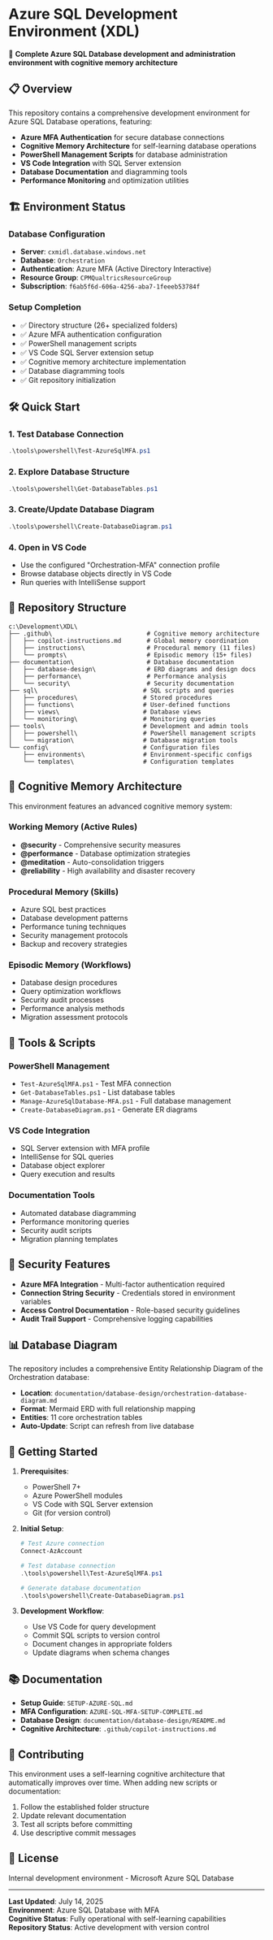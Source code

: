# Azure SQL Development Environment (XDL)

🚀 **Complete Azure SQL Database development and administration environment with cognitive memory architecture**

## 📋 Overview

This repository contains a comprehensive development environment for Azure SQL Database operations, featuring:

- **Azure MFA Authentication** for secure database connections
- **Cognitive Memory Architecture** for self-learning database operations
- **PowerShell Management Scripts** for database administration
- **VS Code Integration** with SQL Server extension
- **Database Documentation** and diagramming tools
- **Performance Monitoring** and optimization utilities

## 🏗️ Environment Status

### Database Configuration
- **Server**: `cxmidl.database.windows.net`
- **Database**: `Orchestration`
- **Authentication**: Azure MFA (Active Directory Interactive)
- **Resource Group**: `CPMQualtricsResourceGroup`
- **Subscription**: `f6ab5f6d-606a-4256-aba7-1feeeb53784f`

### Setup Completion
- ✅ Directory structure (26+ specialized folders)
- ✅ Azure MFA authentication configuration
- ✅ PowerShell management scripts
- ✅ VS Code SQL Server extension setup
- ✅ Cognitive memory architecture implementation
- ✅ Database diagramming tools
- ✅ Git repository initialization

## 🛠️ Quick Start

### 1. Test Database Connection
```powershell
.\tools\powershell\Test-AzureSqlMFA.ps1
```

### 2. Explore Database Structure
```powershell
.\tools\powershell\Get-DatabaseTables.ps1
```

### 3. Create/Update Database Diagram
```powershell
.\tools\powershell\Create-DatabaseDiagram.ps1
```

### 4. Open in VS Code
- Use the configured "Orchestration-MFA" connection profile
- Browse database objects directly in VS Code
- Run queries with IntelliSense support

## 📁 Repository Structure

```
c:\Development\XDL\
├── .github\                          # Cognitive memory architecture
│   ├── copilot-instructions.md       # Global memory coordination
│   ├── instructions\                 # Procedural memory (11 files)
│   └── prompts\                      # Episodic memory (15+ files)
├── documentation\                    # Database documentation
│   ├── database-design\              # ERD diagrams and design docs
│   ├── performance\                  # Performance analysis
│   └── security\                     # Security documentation
├── sql\                             # SQL scripts and queries
│   ├── procedures\                  # Stored procedures
│   ├── functions\                   # User-defined functions
│   ├── views\                       # Database views
│   └── monitoring\                  # Monitoring queries
├── tools\                           # Development and admin tools
│   ├── powershell\                  # PowerShell management scripts
│   └── migration\                   # Database migration tools
└── config\                          # Configuration files
    ├── environments\                # Environment-specific configs
    └── templates\                   # Configuration templates
```

## 🧠 Cognitive Memory Architecture

This environment features an advanced cognitive memory system:

### Working Memory (Active Rules)
- **@security** - Comprehensive security measures
- **@performance** - Database optimization strategies  
- **@meditation** - Auto-consolidation triggers
- **@reliability** - High availability and disaster recovery

### Procedural Memory (Skills)
- Azure SQL best practices
- Database development patterns
- Performance tuning techniques
- Security management protocols
- Backup and recovery strategies

### Episodic Memory (Workflows)
- Database design procedures
- Query optimization workflows
- Security audit processes
- Performance analysis methods
- Migration assessment protocols

## 🔧 Tools & Scripts

### PowerShell Management
- `Test-AzureSqlMFA.ps1` - Test MFA connection
- `Get-DatabaseTables.ps1` - List database tables
- `Manage-AzureSqlDatabase-MFA.ps1` - Full database management
- `Create-DatabaseDiagram.ps1` - Generate ER diagrams

### VS Code Integration
- SQL Server extension with MFA profile
- IntelliSense for SQL queries
- Database object explorer
- Query execution and results

### Documentation Tools
- Automated database diagramming
- Performance monitoring queries
- Security audit scripts
- Migration planning templates

## 🔐 Security Features

- **Azure MFA Integration** - Multi-factor authentication required
- **Connection String Security** - Credentials stored in environment variables
- **Access Control Documentation** - Role-based security guidelines
- **Audit Trail Support** - Comprehensive logging capabilities

## 📊 Database Diagram

The repository includes a comprehensive Entity Relationship Diagram of the Orchestration database:
- **Location**: `documentation/database-design/orchestration-database-diagram.md`
- **Format**: Mermaid ERD with full relationship mapping
- **Entities**: 11 core orchestration tables
- **Auto-Update**: Script can refresh from live database

## 🚀 Getting Started

1. **Prerequisites**:
   - PowerShell 7+
   - Azure PowerShell modules
   - VS Code with SQL Server extension
   - Git (for version control)

2. **Initial Setup**:
   ```powershell
   # Test Azure connection
   Connect-AzAccount
   
   # Test database connection
   .\tools\powershell\Test-AzureSqlMFA.ps1
   
   # Generate database documentation
   .\tools\powershell\Create-DatabaseDiagram.ps1
   ```

3. **Development Workflow**:
   - Use VS Code for query development
   - Commit SQL scripts to version control
   - Document changes in appropriate folders
   - Update diagrams when schema changes

## 📚 Documentation

- **Setup Guide**: `SETUP-AZURE-SQL.md`
- **MFA Configuration**: `AZURE-SQL-MFA-SETUP-COMPLETE.md`
- **Database Design**: `documentation/database-design/README.md`
- **Cognitive Architecture**: `.github/copilot-instructions.md`

## 🤝 Contributing

This environment uses a self-learning cognitive architecture that automatically improves over time. When adding new scripts or documentation:

1. Follow the established folder structure
2. Update relevant documentation
3. Test all scripts before committing
4. Use descriptive commit messages

## 📝 License

Internal development environment - Microsoft Azure SQL Database

---

**Last Updated**: July 14, 2025  
**Environment**: Azure SQL Database with MFA  
**Cognitive Status**: Fully operational with self-learning capabilities  
**Repository Status**: Active development with version control
